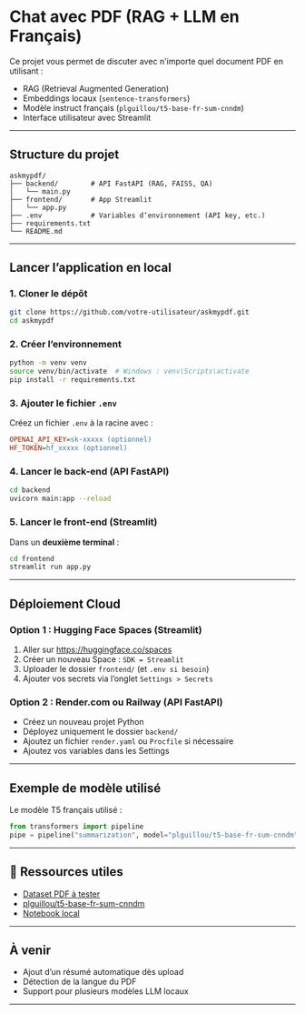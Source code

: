 
#  Chat avec PDF (RAG + LLM en Français)

Ce projet vous permet de discuter avec n'importe quel document PDF en utilisant :
-  RAG (Retrieval Augmented Generation)
-  Embeddings locaux (`sentence-transformers`)
-  Modèle instruct français (`plguillou/t5-base-fr-sum-cnndm`)
-  Interface utilisateur avec Streamlit

---

##  Structure du projet

```
askmypdf/
├── backend/        # API FastAPI (RAG, FAISS, QA)
│   └── main.py
├── frontend/       # App Streamlit
│   └── app.py
├── .env            # Variables d’environnement (API key, etc.)
├── requirements.txt
└── README.md
```

---

##  Lancer l’application en local

### 1. Cloner le dépôt

```bash
git clone https://github.com/votre-utilisateur/askmypdf.git
cd askmypdf
```

### 2. Créer l’environnement

```bash
python -m venv venv
source venv/bin/activate  # Windows : venv\Scripts\activate
pip install -r requirements.txt
```

### 3. Ajouter le fichier `.env`

Créez un fichier `.env` à la racine avec :

```ini
OPENAI_API_KEY=sk-xxxxx (optionnel)
HF_TOKEN=hf_xxxxx (optionnel)
```

### 4. Lancer le back-end (API FastAPI)

```bash
cd backend
uvicorn main:app --reload
```

### 5. Lancer le front-end (Streamlit)

Dans un **deuxième terminal** :

```bash
cd frontend
streamlit run app.py
```

---

##  Déploiement Cloud

###  Option 1 : Hugging Face Spaces (Streamlit)

1. Aller sur https://huggingface.co/spaces
2. Créer un nouveau Space : `SDK = Streamlit`
3. Uploader le dossier `frontend/` (et `.env si besoin`)
4. Ajouter vos secrets via l’onglet `Settings > Secrets`

###  Option 2 : Render.com ou Railway (API FastAPI)

- Créez un nouveau projet Python
- Déployez uniquement le dossier `backend/`
- Ajoutez un fichier `render.yaml` ou `Procfile` si nécessaire
- Ajoutez vos variables dans les Settings

---

##  Exemple de modèle utilisé

Le modèle T5 français utilisé :

```python
from transformers import pipeline
pipe = pipeline("summarization", model="plguillou/t5-base-fr-sum-cnndm")
```

---

## 📎 Ressources utiles

-  [Dataset PDF à tester](https://huggingface.co/datasets?)
-  [plguillou/t5-base-fr-sum-cnndm](https://huggingface.co/plguillou/t5-base-fr-sum-cnndm)
-  [Notebook local](./chat_pdf_local_test_fr.ipynb)

---

##  À venir

- Ajout d’un résumé automatique dès upload
- Détection de la langue du PDF
- Support pour plusieurs modèles LLM locaux

---
